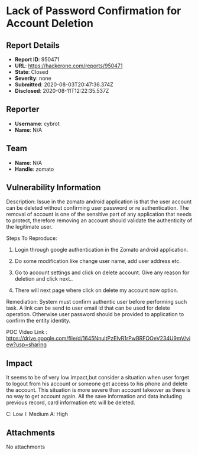 # Lack of Password Confirmation  for Account Deletion

## Report Details
- **Report ID**: 950471
- **URL**: https://hackerone.com/reports/950471
- **State**: Closed
- **Severity**: none
- **Submitted**: 2020-08-03T20:47:36.374Z
- **Disclosed**: 2020-08-11T12:22:35.537Z

## Reporter
- **Username**: cybrot
- **Name**: N/A

## Team
- **Name**: N/A
- **Handle**: zomato

## Vulnerability Information
Description:  Issue in the zomato android application is that the user account can be deleted without confirming user password or re authentication.
 The removal of account is one of the sensitive part of any application that needs to protect, therefore removing an account should validate the authenticity of the legitimate user. 

Steps To Reproduce:
1. Login through google authentication in the Zomato android application. 

2. Do some modification like change user name, add user address etc.

3. Go to account settings and click on delete account. Give any reason for deletion and click next..

4. There will next page where click on delete my account now option. 

Remediation:
System must confirm authentic user before performing such task. A link can be send to user email id that can be used for delete operation. Otherwise user password should be provided to application to confirm the entity identity.



POC Video Link : https://drive.google.com/file/d/1645NnultPzEIvR1rPwBRFOOeV234U9mV/view?usp=sharing

## Impact

It seems to be of very low impact,but consider a situation when user forget to logout from his account or someone get access to his phone and delete the account. This situation is more severe than account takeover as there is no way to get account again. All the save information and data including previous record, card information etc will be deleted.

C: Low
I:   Medium
A: High

## Attachments
No attachments
